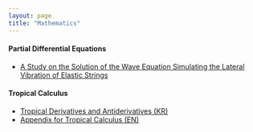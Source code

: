 ```yaml
---
layout: page
title: "Mathematics"
---
```


#### Partial Differential Equations

* [A Study on the Solution of the Wave Equation Simulating the Lateral Vibration of Elastic Strings](/archive/mathematics/PDE-research-2023.pdf)

#### Tropical Calculus

* [Tropical Derivatives and Antiderivatives (KR)](/archive/mathematics/tropical-calculus-ppt.pdf)
* [Appendix for Tropical Calculus (EN)](/archive/lecture-notes/tropical-calculus-appendix.pdf)
